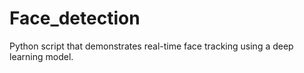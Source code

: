 # Face_detection
 Python script that demonstrates real-time face tracking using a deep learning model. 
